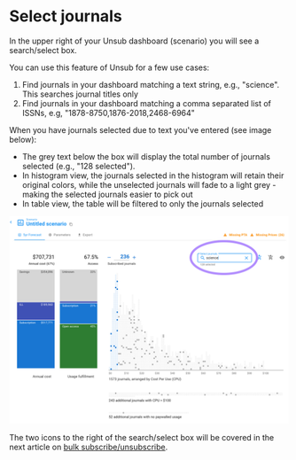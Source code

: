 # Select journals

In the upper right of your Unsub dashboard (scenario) you will see a search/select box.&#x20;



You can use this feature of Unsub for a few use cases:

1. Find journals in your dashboard matching a text string, e.g., "science". This searches journal titles only
2. Find journals in your dashboard matching a comma separated list of ISSNs, e.g, "1878-8750,1876-2018,2468-6964"



When you have journals selected due to text you've entered (see image below):&#x20;

* The grey text below the box will display the total number of journals selected (e.g., "128 selected").
* In histogram view, the journals selected in the histogram will retain their original colors, while the unselected journals will fade to a light grey - making the selected journals easier to pick out
* In table view, the table will be filtered to only the journals selected

![](../.gitbook/assets/search-select-box.png)

The two icons to the right of the search/select box will be covered in the next article on [bulk subscribe/unsubscribe](bulk-subscribe-unsubscribe.md).
